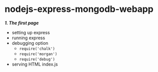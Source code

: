 # nodejs-express-mongodb-webapp

***1. The first page***
  - setting up express
  - running express
  - debugging option
    - `require('chalk')`
    - `require('morgan')`
    - `require('debug')`
  - serving HTML index.js
